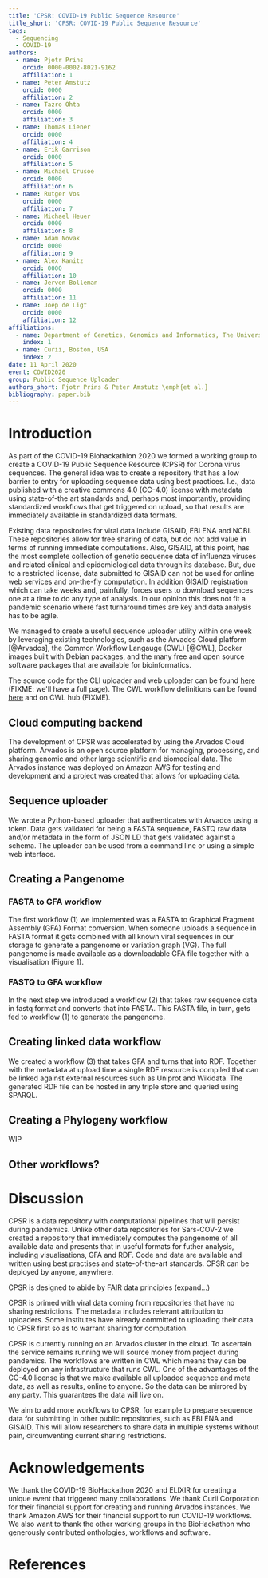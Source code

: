 ```yaml
---
title: 'CPSR: COVID-19 Public Sequence Resource'
title_short: 'CPSR: COVID-19 Public Sequence Resource'
tags:
  - Sequencing
  - COVID-19
authors:
  - name: Pjotr Prins
    orcid: 0000-0002-8021-9162
    affiliation: 1
  - name: Peter Amstutz
    orcid: 0000
    affiliation: 2
  - name: Tazro Ohta
    orcid: 0000
    affiliation: 3
  - name: Thomas Liener
    orcid: 0000
    affiliation: 4
  - name: Erik Garrison
    orcid: 0000
    affiliation: 5
  - name: Michael Crusoe
    orcid: 0000
    affiliation: 6
  - name: Rutger Vos
    orcid: 0000
    affiliation: 7
  - name: Michael Heuer
    orcid: 0000
    affiliation: 8
  - name: Adam Novak
    orcid: 0000
    affiliation: 9
  - name: Alex Kanitz
    orcid: 0000
    affiliation: 10
  - name: Jerven Bolleman
    orcid: 0000
    affiliation: 11
  - name: Joep de Ligt
    orcid: 0000
    affiliation: 12
affiliations:
  - name: Department of Genetics, Genomics and Informatics, The University of Tennessee Health Science Center, Memphis, TN, USA.
    index: 1
  - name: Curii, Boston, USA
    index: 2
date: 11 April 2020
event: COVID2020
group: Public Sequence Uploader
authors_short: Pjotr Prins & Peter Amstutz \emph{et al.}
bibliography: paper.bib
---
```


<!--

The paper.md, bibtex and figure file can be found in this repo:

  https://github.com/arvados/bh20-seq-resource

To modify, please clone the repo. You can generate PDF of the paper by
pasting above link (or yours) with

  https://github.com/biohackrxiv/bhxiv-gen-pdf

Note that author order will change!

-->

# Introduction

As part of the COVID-19 Biohackathion 2020 we formed a working
group to create a COVID-19 Public Sequence Resource (CPSR) for
Corona virus sequences. The general idea was to create a
repository that has a low barrier to entry for uploading sequence
data using best practices. I.e., data published with a creative
commons 4.0 (CC-4.0) license with metadata using state-of-the art
standards and, perhaps most importantly, providing standardized
workflows that get triggered on upload, so that results are
immediately available in standardized data formats.

Existing data repositories for viral data include GISAID, EBI ENA
and NCBI. These repositories allow for free sharing of data, but
do not add value in terms of running immediate
computations. Also, GISAID, at this point, has the most complete
collection of genetic sequence data of influenza viruses and
related clinical and epidemiological data through its
database. But, due to a restricted license, data submitted to
GISAID can not be used for online web services and on-the-fly
computation. In addition GISAID registration which can take weeks
and, painfully, forces users to download sequences one at a time
to do any type of analysis. In our opinion this does not fit a
pandemic scenario where fast turnaround times are key and data
analysis has to be agile.

We managed to create a useful sequence uploader utility within
one week by leveraging existing technologies, such as the Arvados
Cloud platform [@Arvados], the Common Workflow Langauge (CWL)
[@CWL], Docker images built with Debian packages, and the many
free and open source software packages that are available for
bioinformatics.

The source code for the CLI uploader and web uploader can be
found [here](https://github.com/arvados/bh20-seq-resource)
(FIXME: we'll have a full page). The CWL workflow definitions can
be found [here](https://github.com/hpobio-lab/viral-analysis) and
on CWL hub (FIXME).

<!--

    RESULTS!

    For each section below

    State the problem you worked on
    Give the state-of-the art/plan
    Describe what you have done/results starting with The working group created...
    Write a conclusion
    Write up any future work

-->

## Cloud computing backend

The development of CPSR was accelerated by using the Arvados
Cloud platform. Arvados is an open source platform for managing,
processing, and sharing genomic and other large scientific and
biomedical data. The Arvados instance was deployed on Amazon AWS
for testing and development and a project was created that
allows for uploading data.

## Sequence uploader

We wrote a Python-based uploader that authenticates with Arvados
using a token. Data gets validated for being a FASTA sequence,
FASTQ raw data and/or metadata in the form of JSON LD that gets
validated against a schema. The uploader can be used
from a command line or using a simple web interface.

## Creating a Pangenome

### FASTA to GFA workflow

The first workflow (1) we implemented was a FASTA to Graphical
Fragment Assembly (GFA) Format conversion. When someone uploads a
sequence in FASTA format it gets combined with all known viral
sequences in our storage to generate a pangenome or variation
graph (VG). The full pangenome is made available as a
downloadable GFA file together with a visualisation (Figure 1).

### FASTQ to GFA workflow

In the next step we introduced a workflow (2) that takes raw
sequence data in fastq format and converts that into FASTA.
This FASTA file, in turn, gets fed to workflow (1) to generate
the pangenome.

## Creating linked data workflow

We created a workflow (3) that takes GFA and turns that into
RDF. Together with the metadata at upload time a single RDF
resource is compiled that can be linked against external
resources such as Uniprot and Wikidata. The generated RDF file
can be hosted in any triple store and queried using SPARQL.

## Creating a Phylogeny workflow

WIP

## Other workflows?

# Discussion

CPSR is a data repository with computational pipelines that will
persist during pandemics.  Unlike other data repositories for
Sars-COV-2 we created a repository that immediately computes the
pangenome of all available data and presents that in useful
formats for futher analysis, including visualisations, GFA and
RDF. Code and data are available and written using best practises
and state-of-the-art standards. CPSR can be deployed by anyone,
anywhere.

CPSR is designed to abide by FAIR data principles (expand...)

CPSR is primed with viral data coming from repositories that have
no sharing restrictions. The metadata includes relevant
attribution to uploaders. Some institutes have already committed
to uploading their data to CPSR first so as to warrant sharing
for computation.

CPSR is currently running on an Arvados cluster in the cloud. To
ascertain the service remains running we will source money from
project during pandemics. The workflows are written in CWL which
means they can be deployed on any infrastructure that runs
CWL. One of the advantages of the CC-4.0 license is that we make
available all uploaded sequence and meta data, as well as
results, online to anyone. So the data can be mirrored by any
party. This guarantees the data will live on.

<!-- Future work... -->

We aim to add more workflows to CPSR, for example to prepare
sequence data for submitting in other public repositories, such
as EBI ENA and GISAID. This will allow researchers to share data
in multiple systems without pain, circumventing current sharing
restrictions.

# Acknowledgements

We thank the COVID-19 BioHackathon 2020 and ELIXIR for creating a
unique event that triggered many collaborations. We thank Curii
Corporation for their financial support for creating and running
Arvados instances.  We thank Amazon AWS for their financial
support to run COVID-19 workflows. We also want to thank the
other working groups in the BioHackathon who generously
contributed onthologies, workflows and software.


# References
